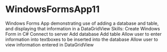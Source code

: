 # WindowsFormsApp11
Windows Forms App demonstrating use of adding a database and table, and displaying that information in a DataGridView
Skills:
Create Windows Form in C#
Connect to server
Add database
Add table
Allow user to enter information into textboxes to be inserted into the database
Allow user to view information entered in DataGridView
